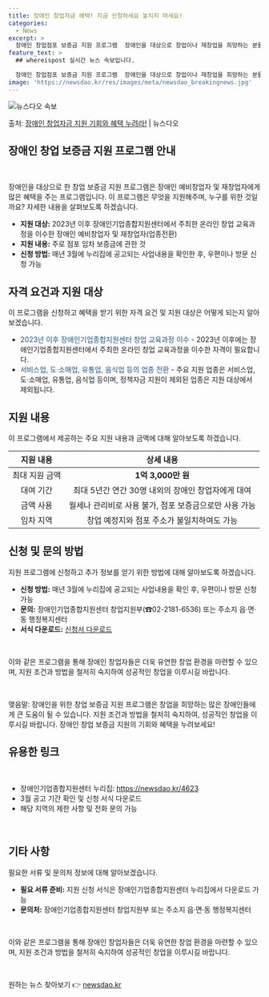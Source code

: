 ```yaml
---
title: 장애인 창업자금 혜택! 지금 신청하세요 놓치지 마세요!
categories:
  - News
excerpt: >
  장애인 창업점포 보증금 지원 프로그램  장애인을 대상으로 창업이나 재창업을 희망하는 분들을 위한 매우 유용한…
feature_text: >
  ## whereispost 실시간 뉴스 속보입니다.

  장애인 창업점포 보증금 지원 프로그램  장애인을 대상으로 창업이나 재창업을 희망하는 분들을 위한 매우 유용한…
image: 'https://newsdao.kr/res/images/meta/newsdao_breakingnews.jpg'
---
```


![뉴스다오 속보](https://newsdao.kr/res/images/meta/newsdao_breakingnews.jpg)

<p>출처: <a href="https://newsdao.kr/4623" rel="dofollow">장애인 창업자금 지원 기회와 혜택 누려라!</a> | 뉴스다오</p>

<h2 data-ke-size="size26">장애인 창업 보증금 지원 프로그램 안내</h2>
<p data-ke-size="size16">&nbsp;</p>
장애인을 대상으로 한 창업 보증금 지원 프로그램은 장애인 예비창업자 및 재창업자에게 많은 혜택을 주는 프로그램입니다. 이 프로그램은 무엇을 지원해주며, 누구를 위한 것일까요? 자세한 내용을 살펴보도록 하겠습니다.
<ul>
<li><strong>지원 대상:</strong> 2023년 이후 장애인기업종합지원센터에서 주최한 온라인 창업 교육과정을 이수한 장애인 예비창업자 및 재창업자(업종전환)</li>
<li><strong>지원 내용:</strong> 주로 점포 임차 보증금에 관한 것</li>
<li><strong>신청 방법:</strong> 매년 3월에 누리집에 공고되는 사업내용을 확인한 후, 우편이나 방문 신청 가능</li>
</ul>

<h2 data-ke-size="size26">자격 요건과 지원 대상</h2>
<p data-ke-size="size16">이 프로그램을 신청하고 혜택을 받기 위한 자격 요건 및 지원 대상은 어떻게 되는지 알아보겠습니다.</p>
<ul>
<li><span style="color: #1a5490;">2023년 이후 장애인기업종합지원센터 창업 교육과정 이수</span> - 2023년 이후에는 장애인기업종합지원센터에서 주최한 온라인 창업 교육과정을 이수한 자격이 필요합니다.</li>
<li><span style="color: #1a5490;">서비스업, 도·소매업, 유통업, 음식업 등의 업종 전환</span> - 주요 지원 업종은 서비스업, 도·소매업, 유통업, 음식업 등이며, 정책자금 지원이 제외된 업종은 지원 대상에서 제외됩니다.</li>
</ul>

<h2 data-ke-size="size26">지원 내용</h2>
<p data-ke-size="size16">이 프로그램에서 제공하는 주요 지원 내용과 금액에 대해 알아보도록 하겠습니다.</p>
<table>
<thead>
<tr>
<th style="text-align: center;">지원 내용</th>
<th style="text-align: center;">상세 내용</th>
</tr>
</thead>
<tbody>
<tr>
<td style="text-align: center;">최대 지원 금액</td>
<td style="text-align: center;"><b>1억 3,000만 원</b></td>
</tr>
<tr>
<td style="text-align: center;">대여 기간</td>
<td style="text-align: center;">최대 5년간 연간 30명 내외의 장애인 창업자에게 대여</td>
</tr>
<tr>
<td style="text-align: center;">금액 사용</td>
<td style="text-align: center;">월세나 관리비로 사용 불가, 점포 보증금으로만 사용 가능</td>
</tr>
<tr>
<td style="text-align: center;">임차 지역</td>
<td style="text-align: center;">창업 예정지와 점포 주소가 불일치하여도 가능</td>
</tr>
</tbody>
</table>

<h2 data-ke-size="size26">신청 및 문의 방법</h2>
<p data-ke-size="size16">지원 프로그램에 신청하고 추가 정보를 얻기 위한 방법에 대해 알아보도록 하겠습니다.</p>
<ul>
<li><b>신청 방법:</b> 매년 3월에 누리집에 공고되는 사업내용을 확인 후, 우편이나 방문 신청 가능</li>
<li><b>문의:</b> 장애인기업종합지원센터 창업지원부(☎02-2181-6536) 또는 주소지 읍·면·동 행정복지센터</li>
<li><b>서식 다운로드:</b> <a href="https://newsdao.kr/4623">신청서 다운로드</a></li>
</ul>

<p data-ke-size="size16">&nbsp;</p>
이와 같은 프로그램을 통해 장애인 창업자들은 더욱 유연한 창업 환경을 마련할 수 있으며, 지원 조건과 방법을 철저히 숙지하여 성공적인 창업을 이루시길 바랍니다.
<p data-ke-size="size16">&nbsp;</p>
맺음말: 장애인을 위한 창업 보증금 지원 프로그램은 창업을 희망하는 많은 장애인들에게 큰 도움이 될 수 있습니다. 지원 조건과 방법을 철저히 숙지하여, 성공적인 창업을 이루시길 바랍니다. 장애인 창업 보증금 지원의 기회와 혜택을 누려보세요!

<h2 data-ke-size="size26">유용한 링크</h2>
<p data-ke-size="size16">&nbsp;</p>
<ul>
<li>장애인기업종합지원센터 누리집: <a href="https://newsdao.kr/4623">https://newsdao.kr/4623</a></li>
<li>3월 공고 기간 확인 및 신청 서식 다운로드</li>
<li>해당 지역의 제한 사항 및 전화 문의 가능</li>
</ul>
<p data-ke-size="size16">&nbsp;</p>
<h2 data-ke-size="size26">기타 사항</h2>
<p data-ke-size="size16">필요한 서류 및 문의처 정보에 대해 알아보겠습니다.</p>
<ul>
<li><b>필요 서류 준비:</b> 지원 신청 서식은 장애인기업종합지원센터 누리집에서 다운로드 가능</li>
<li><b>문의처:</b> 장애인기업종합지원센터 창업지원부 또는 주소지 읍·면·동 행정복지센터</li>
</ul>
<p data-ke-size="size16">&nbsp;</p>
이와 같은 프로그램을 통해 장애인 창업자들은 더욱 유연한 창업 환경을 마련할 수 있으며, 지원 조건과 방법을 철저히 숙지하여 성공적인 창업을 이루시길 바랍니다.
<p data-ke-size="size16">&nbsp;</p> 

원하는 뉴스 찾아보기 👉 <a href="https://newsdao.kr" rel="dofollow">newsdao.kr</a>


